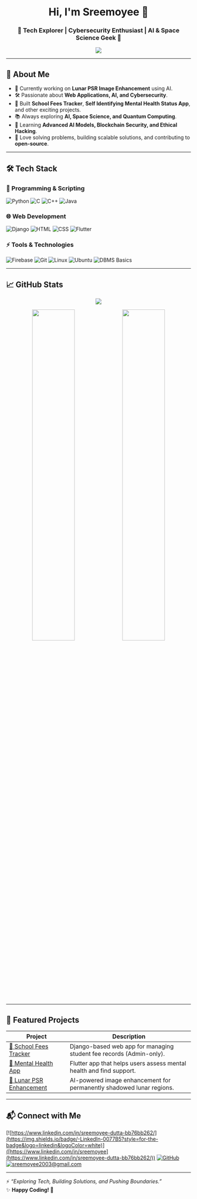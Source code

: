 <h1 align="center">Hi, I'm Sreemoyee 👋</h1>
<h3 align="center">🚀 Tech Explorer | Cybersecurity Enthusiast | AI & Space Science Geek 🚀</h3>

<p align="center">
  <img src="https://readme-typing-svg.herokuapp.com?font=Fira+Code&size=22&pause=1000&color=F75C7E&center=true&vCenter=true&width=600&lines=Front-End+Developer;AI+and+Machine+Learning+Explorer;Cybersecurity+Certified;Open-Source+Contributor;Lunar+PSR+Image+Enhancement+Researcher;Lifelong+Tech+Learner!">
</p>

---

## 🌟 About Me

- 🔭 Currently working on **Lunar PSR Image Enhancement** using AI.
- 🛠 Passionate about **Web Applications, AI, and Cybersecurity**.
- 🚀 Built **School Fees Tracker**, **Self Identifying Mental Health Status App**, and other exciting projects.
- 📚 Always exploring **AI, Space Science, and Quantum Computing**.
- 🌱 Learning **Advanced AI Models, Blockchain Security, and Ethical Hacking**.
- 🎯 Love solving problems, building scalable solutions, and contributing to **open-source**.

---

## 🛠 Tech Stack

### 🚀 Programming & Scripting  
![Python](https://img.shields.io/badge/-Python-3776AB?style=flat-square&logo=python&logoColor=white)
![C](https://img.shields.io/badge/-C-00599C?style=flat-square&logo=c&logoColor=white)
![C++](https://img.shields.io/badge/-C++-00599C?style=flat-square&logo=c%2B%2B&logoColor=white)
![Java](https://img.shields.io/badge/-Java-007396?style=flat-square&logo=java&logoColor=white)

### 🌐 Web Development  
![Django](https://img.shields.io/badge/-Django-092E20?style=flat-square&logo=django&logoColor=white)
![HTML](https://img.shields.io/badge/-HTML5-E34F26?style=flat-square&logo=html5&logoColor=white)
![CSS](https://img.shields.io/badge/-CSS3-1572B6?style=flat-square&logo=css3&logoColor=white)
![Flutter](https://img.shields.io/badge/-Flutter-02569B?style=flat-square&logo=flutter&logoColor=white)

### ⚡ Tools & Technologies  
![Firebase](https://img.shields.io/badge/-Firebase-FFCA28?style=flat-square&logo=firebase&logoColor=black)
![Git](https://img.shields.io/badge/-Git-F05032?style=flat-square&logo=git&logoColor=white)
![Linux](https://img.shields.io/badge/-Linux-FCC624?style=flat-square&logo=linux&logoColor=black)
![Ubuntu](https://img.shields.io/badge/-Ubuntu-E95420?style=flat-square&logo=ubuntu&logoColor=white)
![DBMS Basics](https://img.shields.io/badge/-DBMS-4479A1?style=flat-square&logo=mysql&logoColor=white)

---

## 📈 GitHub Stats  

<p align="center">
  <img src="https://github-readme-streak-stats.herokuapp.com?user=TechExplorer03&theme=radical&hide_border=true">
</p>

<p align="center">
  <img src="https://github-readme-stats.vercel.app/api?username=TechExplorer03&show_icons=true&theme=radical&hide_border=true" width="48%">
  <img src="https://github-readme-stats.vercel.app/api/top-langs/?username=TechExplorer03&layout=compact&theme=radical&hide_border=true" width="48%">
</p>

---

## 🚀 Featured Projects

| Project | Description |
|---------|------------|
| [📌 School Fees Tracker](https://github.com/TechExplorer03/School-Fees-Tracker) | Django-based web app for managing student fee records (Admin-only). |
| [📌 Mental Health App](https://github.com/TechExplorer03) | Flutter app that helps users assess mental health and find support. |
| [📌 Lunar PSR Enhancement](https://github.com/TechExplorer03) | AI-powered image enhancement for permanently shadowed lunar regions. |

---

## 📬 Connect with Me

[![https://www.linkedin.com/in/sreemoyee-dutta-bb76bb262/](https://img.shields.io/badge/-LinkedIn-0077B5?style=for-the-badge&logo=linkedin&logoColor=white)]([https://www.linkedin.com/in/sreemoyee](https://www.linkedin.com/in/sreemoyee-dutta-bb76bb262/))
[![GitHub](https://img.shields.io/badge/-GitHub-181717?style=for-the-badge&logo=github&logoColor=white)](https://github.com/TechExplorer03)
[![sreemoyee2003@gmail.com](https://img.shields.io/badge/-Email-D14836?style=for-the-badge&logo=gmail&logoColor=white)](mailto:sreemoyee2003@gmail.com)

---

⚡ *“Exploring Tech, Building Solutions, and Pushing Boundaries.”*  
✨ **Happy Coding! 🚀**
